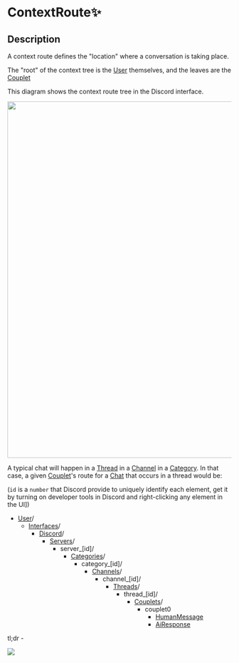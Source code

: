 # ContextRoute✨

## Description

A context route defines the "location" where a conversation is taking place. 

The "root" of the context tree is the [User](User.md) themselves, and the leaves are the [Couplet](Couplet.md) 

This diagram shows the context route tree in the Discord interface. 

<img src="conversation_context_tree_diagram.drawio.png" width="800" height="800"/>

A typical chat will happen in a [Thread](Thread.md) in a [Channel](Channel.md) in a [Category](Category.md). 
In that case, a given [Couplet](Couplet.md)'s route for a [Chat](Chat.md) that occurs in a thread would be: 

(`id` is a `number` that Discord provide to uniquely identify each element, get it by turning on developer tools in Discord and right-clicking any element in the UI])

- [User](User.md)/
	- [Interfaces](Interfaces.md)/
		- [Discord](Discord.md)/
			- [Servers](Server.md)/
				- server_[id]/
					- [Categories](Category.md)/
						- category_[id]/
							- [Channels](Channel.md)/
								- channel_[id]/
									- [Threads](Thread.md)/
										- thread_[id]/
											- [Couplets](Couplet.md)/
												- couplet0
													- [HumanMessage](HumanMessage.md)
													- [AiResponse](AiResponse.md)

tl;dr - 

![](https://64.media.tumblr.com/90a3ea02f921c3d2d46013474136d82f/7b36ed59d1b14c9b-ec/s540x810/d14a5468e5240834f1dbcb5531fde7a14667211d.gif
)





